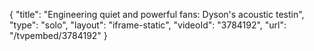 {
    "title": "Engineering quiet and powerful fans: Dyson's acoustic testin",
    "type": "solo",
    "layout": "iframe-static",
    "videoId": "3784192",
    "url": "\/tvpembed\/3784192"
}
